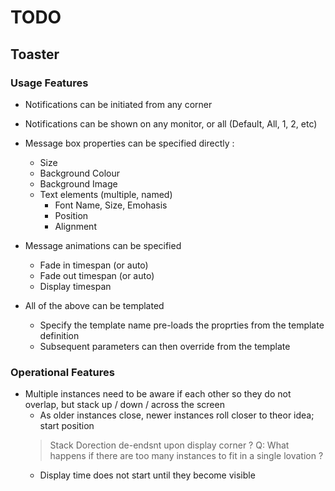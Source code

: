 # TODO

## Toaster

### Usage Features

- Notifications can be initiated from any corner
- Notifications can be shown on any monitor, or all (Default, All, 1, 2, etc)
- Message box properties can be specified directly :
  - Size
  - Background Colour
  - Background Image
  - Text elements (multiple, named)
    - Font Name, Size, Emohasis
    - Position
    - Alignment
- Message animations can be specified
  - Fade in timespan (or auto)
  - Fade out timespan (or auto)
  - Display timespan

- All of the above can be templated
  - Specify the template name pre-loads the proprties from the template definition
  - Subsequent parameters can then override from the template

### Operational Features

- Multiple instances need to be aware if each other so they do not overlap, but stack up / down / across the screen
  - As older instances close, newer instances roll closer to theor idea; start position
  > Stack Dorection de-endsnt upon display corner ?
  > Q: What happens if there are too many instances to fit in a single lovation ?
    - Display time does not start until they become visible
